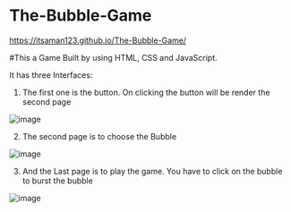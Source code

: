# The-Bubble-Game



https://itsaman123.github.io/The-Bubble-Game/



#This a Game Built by using HTML, CSS and JavaScript.



It has three Interfaces:



1. The first one is the button. On clicking the button will be render the second page







![image](https://user-images.githubusercontent.com/84653396/182530397-47b05a80-6f7f-46fc-ba8a-40300857bcca.png)






2. The second page is to choose the Bubble
 
 
 
 
 
 ![image](https://user-images.githubusercontent.com/84653396/182530625-a0464895-cd6a-49f2-9c1e-4d7d25f0bd12.png)
 
 
 
 
 

3. And the Last page is to play the game. You have to click on the bubble to burst the bubble






![image](https://user-images.githubusercontent.com/84653396/182531033-6148932d-1bfe-43ee-a0d8-52e208c404eb.png)


